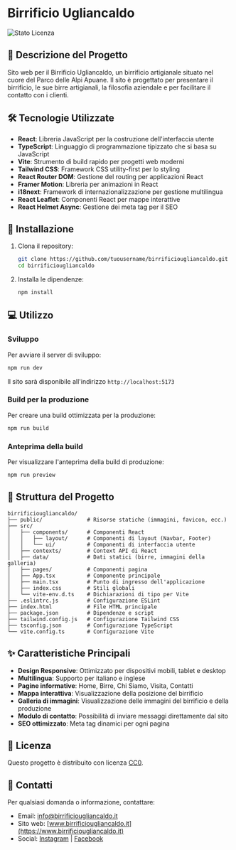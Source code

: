 # Birrificio Ugliancaldo

![Stato Licenza](https://img.shields.io/badge/Licenza-CC0-green)

## 📝 Descrizione del Progetto

Sito web per il Birrificio Ugliancaldo, un birrificio artigianale situato nel cuore del Parco delle Alpi Apuane. Il sito è progettato per presentare il birrificio, le sue birre artigianali, la filosofia aziendale e per facilitare il contatto con i clienti.

## 🛠️ Tecnologie Utilizzate

- **React**: Libreria JavaScript per la costruzione dell'interfaccia utente
- **TypeScript**: Linguaggio di programmazione tipizzato che si basa su JavaScript
- **Vite**: Strumento di build rapido per progetti web moderni
- **Tailwind CSS**: Framework CSS utility-first per lo styling
- **React Router DOM**: Gestione del routing per applicazioni React
- **Framer Motion**: Libreria per animazioni in React
- **i18next**: Framework di internazionalizzazione per gestione multilingua
- **React Leaflet**: Componenti React per mappe interattive
- **React Helmet Async**: Gestione dei meta tag per il SEO

## 🚀 Installazione

1. Clona il repository:
   ```bash
   git clone https://github.com/tuousername/birrificiougliancaldo.git
   cd birrificiougliancaldo
   ```

2. Installa le dipendenze:
   ```bash
   npm install
   ```

## 💻 Utilizzo

### Sviluppo

Per avviare il server di sviluppo:

```bash
npm run dev
```

Il sito sarà disponibile all'indirizzo `http://localhost:5173`

### Build per la produzione

Per creare una build ottimizzata per la produzione:

```bash
npm run build
```

### Anteprima della build

Per visualizzare l'anteprima della build di produzione:

```bash
npm run preview
```

## 📂 Struttura del Progetto

```
birrificiougliancaldo/
├── public/              # Risorse statiche (immagini, favicon, ecc.)
├── src/
│   ├── components/      # Componenti React
│   │   ├── layout/      # Componenti di layout (Navbar, Footer)
│   │   └── ui/          # Componenti di interfaccia utente
│   ├── contexts/        # Context API di React
│   ├── data/            # Dati statici (birre, immagini della galleria)
│   ├── pages/           # Componenti pagina
│   ├── App.tsx          # Componente principale
│   ├── main.tsx         # Punto di ingresso dell'applicazione
│   ├── index.css        # Stili globali
│   └── vite-env.d.ts    # Dichiarazioni di tipo per Vite
├── .eslintrc.js         # Configurazione ESLint
├── index.html           # File HTML principale
├── package.json         # Dipendenze e script
├── tailwind.config.js   # Configurazione Tailwind CSS
├── tsconfig.json        # Configurazione TypeScript
└── vite.config.ts       # Configurazione Vite
```

## ✨ Caratteristiche Principali

- **Design Responsive**: Ottimizzato per dispositivi mobili, tablet e desktop
- **Multilingua**: Supporto per italiano e inglese
- **Pagine informative**: Home, Birre, Chi Siamo, Visita, Contatti
- **Mappa interattiva**: Visualizzazione della posizione del birrificio
- **Galleria di immagini**: Visualizzazione delle immagini del birrificio e della produzione
- **Modulo di contatto**: Possibilità di inviare messaggi direttamente dal sito
- **SEO ottimizzato**: Meta tag dinamici per ogni pagina

## 📄 Licenza

Questo progetto è distribuito con licenza [CC0](LICENSE).

## 👥 Contatti

Per qualsiasi domanda o informazione, contattare:
- Email: info@birrificiougliancaldo.it
- Sito web: [www.birrificiougliancaldo.it](https://www.birrificiougliancaldo.it)
- Social: [Instagram](https://instagram.com/birrificiougliancaldo) | [Facebook](https://facebook.com/birrificiougliancaldo)